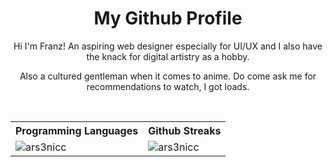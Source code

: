 <h1 align="center">My Github Profile</h1>
<p align="center"> Hi I'm Franz! An aspiring web designer especially for UI/UX and I also have the knack for digital artistry as a hobby.<p>
<p align="center"> Also a cultured gentleman when it comes to anime. Do come ask me for recommendations to watch, I got loads.</p>


<br/>
    <table align="center">
        <tr>
            <th>Programming Languages</th>
            <th>Github Streaks</th>
        </tr>
        <tr>
            <td>
                <img align="left" src="https://github-readme-stats.vercel.app/api/top-langs?username=ars3nicc&theme=omni&show_icons=true&locale=en&layout=compact" alt="ars3nicc" />
            </td>
            <td>
                <img align="center" src="https://github-readme-streak-stats.herokuapp.com/?user=ars3nicc&theme=omni" alt="ars3nicc" />
            </td>
        </tr>
        
   </table>
